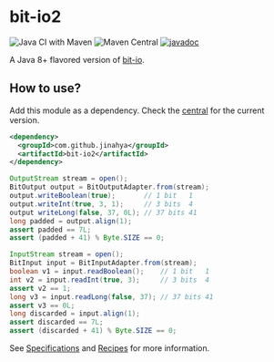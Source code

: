 # bit-io2

![Java CI with Maven](https://github.com/jinahya/bit-io2/workflows/Java%20CI%20with%20Maven/badge.svg)
![Maven Central](https://img.shields.io/maven-central/v/com.github.jinahya/bit-io2)
[![javadoc](https://javadoc.io/badge2/com.github.jinahya/bit-io2/javadoc.svg)](https://javadoc.io/doc/com.github.jinahya/bit-io2)

A Java 8+ flavored version of [bit-io](https://github.com/jinahya/bit-io).

## How to use?

Add this module as a dependency. Check the [central](https://search.maven.org/search?q=g:com.github.jinahya%20a:bit-io2) for the current version.

```xml
<dependency>
  <groupId>com.github.jinahya</groupId>
  <artifactId>bit-io2</artifactId>
</dependency>
```

```java
OutputStream stream = open();
BitOutput output = BitOutputAdapter.from(stream);
output.writeBoolean(true);       // 1 bit   1
output.writeInt(true, 3, 1);     // 3 bits  4
output writeLong(false, 37, 0L); // 37 bits 41        
long padded = output.align(1);
assert padded == 7L;
assert (padded + 41) % Byte.SIZE == 0;

InputStream stream = open();
BitInput input = BitInputAdapter.from(stream);
boolean v1 = input.readBoolean();    // 1 bit   1
int v2 = input.readInt(true, 3);     // 3 bits  4
assert v2 == 1;
long v3 = input.readLong(false, 37); // 37 bits 41
assert v3 == 0L;        
long discarded = input.align(1);
assert discarded == 7L;
assert (discarded + 41) % Byte.SIZE == 0;
```

See [Specifications](https://github.com/jinahya/bit-io2/wiki/Specifications) and [Recipes](https://github.com/jinahya/bit-io2/wiki/Recipes) for more information.
